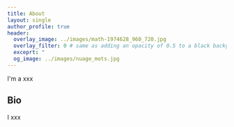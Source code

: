 ```yaml
---
title: About
layout: single
author_profile: true
header:
  overlay_image: ../images/math-1974628_960_720.jpg
  overlay_filter: 0 # same as adding an opacity of 0.5 to a black background
  exceprt: "                                                                               "                                                          
  og_image: ../images/nuage_mots.jpg
---
```


I'm a xxx

## Bio

I xxx


